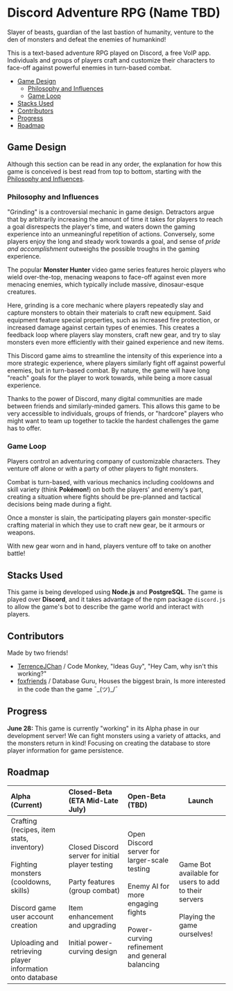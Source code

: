 # Discord Adventure RPG (Name TBD)

Slayer of beasts, guardian of the last bastion of humanity, venture to the den of monsters and defeat the enemies of humankind!

This is a text-based adventure RPG played on Discord, a free VoIP app. Individuals and groups of players craft and customize their characters to face-off against powerful enemies in turn-based combat.

  - [Game Design](#game-design)
    + [Philosophy and Influences](#philosophy-and-influences)
    + [Game Loop](#game-loop)
  - [Stacks Used](#stacks-used)
  - [Contributors](#contributors)
  - [Progress](#progress)
  - [Roadmap](#roadmap)

## Game Design

Although this section can be read in any order, the explanation for how this game is conceived is best read from top to bottom, starting with the [Philosophy and Influences](#influences).

### Philosophy and Influences

"Grinding" is a controversial mechanic in game design. Detractors argue that by arbitrarily increasing the amount of time it takes for players to reach a goal disrespects the player's time, and waters down the gaming experience into an unmeaningful repetition of actions. Conversely, some players enjoy the long and steady work towards a goal, and sense of *pride and accomplishment* outweighs the possible troughs in the gaming experience.

The popular **Monster Hunter** video game series features heroic players who wield over-the-top, menacing weapons to face-off against even more menacing enemies, which typically include massive, dinosaur-esque creatures.

Here, grinding is a core mechanic where players repeatedly slay and capture monsters to obtain their materials to craft new equipment. Said equipment feature special properties, such as increased fire protection, or increased damage against certain types of enemies. This creates a feedback loop where players slay monsters, craft new gear, and try to slay monsters even more efficiently with their gained experience and new items.

This Discord game aims to streamline the intensity of this experience into a more strategic experience, where players similarly fight off against powerful enemies, but in turn-based combat. By nature, the game will have long "reach" goals for the player to work towards, while being a more casual experience.

Thanks to the power of Discord, many digital communities are made between friends and similarly-minded gamers. This allows this game to be very accessible to individuals, groups of friends, or "hardcore" players who might want to team up together to tackle the hardest challenges the game has to offer.

### Game Loop

Players control an adventuring company of customizable characters. They venture off alone or with a party of other players to fight monsters.

Combat is turn-based, with various mechanics including cooldowns and skill variety (think **Pokémon!**) on both the players' and enemy's part, creating a situation where fights should be pre-planned and tactical decisions being made during a fight.

Once a monster is slain, the participating players gain monster-specific crafting material in which they use to craft new gear, be it armours or weapons.

With new gear worn and in hand, players venture off to take on another battle!

## Stacks Used

This game is being developed using **Node.js** and **PostgreSQL**. The game is played over **Discord**, and it takes advantage of the npm package `discord.js` to allow the game's bot to describe the game world and interact with players.

## Contributors

Made by two friends!

- [TerrenceJChan](https://github.com/TerrenceJChan) / Code Monkey, "Ideas Guy", "Hey Cam, why isn't this working?"
- [foxfriends](https://github.com/foxfriends) / Database Guru, Houses the biggest brain, Is more interested in the code than the game ¯\_(ツ)_/¯

## Progress

**June 28:** This game is currently "working" in its Alpha phase in our development server! We can fight monsters using a variety of attacks, and the monsters return in kind! Focusing on creating the database to store player information for game persistence.

## Roadmap

| Alpha (Current)                                              | Closed-Beta (ETA Mid-Late July)                              | Open-Beta (TBD)                                              | Launch                                                       |
| :----------------------------------------------------------- | :----------------------------------------------------------- | :----------------------------------------------------------- | ------------------------------------------------------------ |
| Crafting (recipes, item stats, inventory)<br /><br />Fighting monsters (cooldowns, skills)<br /><br />Discord game user account creation<br /><br />Uploading and retrieving player information onto database | Closed Discord server for initial player testing<br /><br />Party features (group combat)<br /><br />Item enhancement and upgrading<br /><br />Initial power-curving design | Open Discord server for larger-scale testing<br /><br />Enemy AI for more engaging fights<br /><br />Power-curving refinement and general balancing | Game Bot available for users to add to their servers<br /><br />Playing the game ourselves! |
